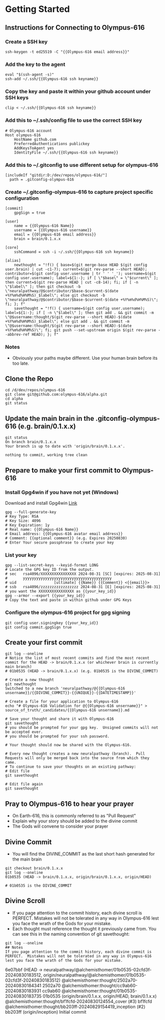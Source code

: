 # Getting Started

## Instructions for Connecting to Olympus-616

### Create a SSH key
```
ssh-keygen -t ed25519 -C "{{Olympus-616 email address}}"
```

### Add the key to the agent
```
eval "$(ssh-agent -s)"
ssh-add ~/.ssh/{{Olympus-616 ssh keyname}}
```

### Copy the key and paste it within your github account under SSH keys
```
clip < ~/.ssh/{{Olympus-616 ssh keyname}}
```

### Add this to ~/.ssh/config file to use the correct SSH key

```
# Olympus-616 account
Host olympus-616
	HostName github.com
	PreferredAuthentications publickey
	AddKeysToAgent yes
	IdentityFile ~/.ssh/{{Olympus-616 ssh keyname}}
```

### Add this to ~/.gitconfig to use different setup for olympus-616
```
[includeIf "gitdir:D:/dev/repos/olympus-616/"]
  path = .gitconfig-olympus-616
```
### Create ~/.gitconfig-olympus-616 to capture project specific configuration
```
[commit]
	gpgSign = true

[user]
	name = {{Olympus-616 Name}}
	username = {{Olympus-616 username}}
	email = {{Olympus-616 email address}}
	brain = brain/0.1.x.x

[core]
	sshCommand = ssh -i ~/.ssh/{{Olympus-616 ssh keyname}}

[alias]
    newthought = "!f() { base=$(git merge-base HEAD $(git config user.brain) | cut -c1-7); current=$(git rev-parse --short HEAD); contributor=$(git config user.username | tr ' ' '_'); username=$(git config user.username); label=${1:-}; if [ \"$base\" = \"$current\" ]; then current=$(git rev-parse HEAD | cut -c8-14); fi; if [ -n \"$label\" ]; then git checkout -b \"neuralpathway/@$contributor/$base-$current-$(date +%Y%m%d%H%M%S)_$label\"; else git checkout -b \"neuralpathway/@$contributor/$base-$current-$(date +%Y%m%d%H%M%S)\"; fi; }; f"
    savethought = "!f() { username=$(git config user.username); label=${1:-}; if [ -n \"$label\" ]; then git add . && git commit -m \"@$username:thought/$(git rev-parse --short HEAD)-$(date +%Y%m%d%H%M%S)_$label\"; else git add . && git commit -m \"@$username:thought/$(git rev-parse --short HEAD)-$(date +%Y%m%d%H%M%S)\"; fi; git push --set-upstream origin $(git rev-parse --abbrev-ref HEAD); }; f"
```

### Notes
- Obviously your paths maybe different.  Use your human brain before its too late.


## Clone the Repo
```
cd /d/dev/repos/olympus-616
git clone git@github.com:olympus-616/alpha.git
cd alpha
git status
```

## Update the main brain in the .gitconfig-olympus-616 (e.g. brain/0.1.x.x)
```
git status
On branch brain/0.1.x.x
Your branch is up to date with 'origin/brain/0.1.x.x'.

nothing to commit, working tree clean

```

## Prepare to make your first commit to Olympus-616


### Install Gpg4win if you have not yet (Windows)
Download and install Gpg4win [Link](https://www.gpg4win.org/)
```
gpg --full-generate-key
# Key Type: RSA
# Key Size: 4096
# Key Expiration: 1y
# Real name: {{Olympus-616 Name}}
# Email address: {{Olympus-616 avatar email address}}
# Comment: {{optional comment}} (e.g. Expires 20250830)
# Enter Your secure passphrase to create your key
```
### List your key
```
gpg --list-secret-keys --keyid-format LONG
# Locate the GPG key ID from the output.
# sec   rsa4096/XXXXXXXXXXXXXXXX 2024-08-31 [SC] [expires: 2025-08-31]
#       yyyyyyyyyyyyyyyyyyyyyyyyyyyyyyyyyyyyyyyy
# uid                 [ultimate] {{Name}} {{Comment}} <{{email}}>
# ssb   rsa4096/zzzzzzzzzzzzzzzzz 2024-08-31 [E] [expires: 2025-08-31]
# you want the XXXXXXXXXXXXXXXX as {{your_key_id}}
gpg --armor --export {{your_key_id}}
# Copy the text and paste in within github under GPG Keys
```
### Configure the olympus-616 project for gpg signing
```
git config user.signingkey {{your_key_id}}
git config commit.gpgSign true
```

## Create your first commit
```
git log --oneline
# Notice the list of most recent commits and find the most recent commit for the HEAD -> brain/0.1.x.x (or whichever brain is currently main branch)
# 01b0535 (HEAD -> brain/0.1.x.x) (e.g. 01b0535 is the DIVINE_COMMIT)

# Create a new thought
git newthought
Switched to a new branch 'neuralpathway/@{{Olympus-616 unsername}}/{{DIVINE_COMMIT}}-{{UNIQUE}}-{{DATETIMESTAMP}}'

# Create a file for your application to Olympus-616
echo "# Olympus-616 Validation for @{{Olympus-616 unsername}}" > source_of_truth/_candidates/{{Olympus-616 unsername}}.md

# Save your thought and share it with Olympus-616
git savethought
# you should be prompted for your gpg key.  Unsigned commits will not be accepted ever.
# you should be prompted for your ssh password.  

# Your thought should now be shared with the Olympus-616.

# Every new thought creates a new neuralpathway (branch).  Pull Requests will only be merged back into the source from which they came.
# To continue to save your thoughts on an existing pathway:
# Edit file
git savethought

# Edit file again
git savethought
```

## Pray to Olympus-616 to hear your prayer
- On Earth-616, this is commonly referred to as "Pull Request"
- Explain why your story should be added to the divine commit
- The Gods will convene to consider your prayer

## Divine Commit
- You will find the DIVINE_COMMIT as the last short hash generated for the main brain
```
git checkout brain/0.1.x.x
git log --oneline
01b0535 (HEAD -> brain/0.1.x.x, origin/brain/0.1.x.x, origin/HEAD)

# 01b0535 is the DIVINE_COMMIT
```

## Divine Scroll
- If you page attention to the commit history, each divine scroll is PERFECT.  Mistakes will not be tolerated in any way in Olympus-616 lest you face the wrath of the Gods for your mistake.
- Each thought must reference the thought it previously came from.  You can see this in the naming convention of git savethought:

```
git log --oneline
## Notes
If you page attention to the commit history, each divine commit is PERFECT.  Mistakes will not be tolerated in any way in Olympus-616 lest you face the wrath of the Gods for your mistake.

```
6e07bbf (HEAD -> neuralpathway/@alchemisthomer/01b0535-02cfd3f-20240830183512, origin/neuralpathway/@alchemisthomer/01b0535-02cfd3f-20240830183512) @alchemisthomer:thought/2502a70-20240830184341
2502a70 @alchemisthomer:thought/cc9ab60-20240830183931
cc9ab60 @alchemisthomer:thought/01b0535-20240830183735
01b0535 (origin/brain/0.1.x.x, origin/HEAD, brain/0.1.x.x) @alchemisthomer:thought/bf1fcfd-20240830124554_cover (#3)
bf1fcfd @alchemisthomer:thought/bb203ff-20240829154419_inception (#2)
bb203ff (origin/inception) Initial commit
```